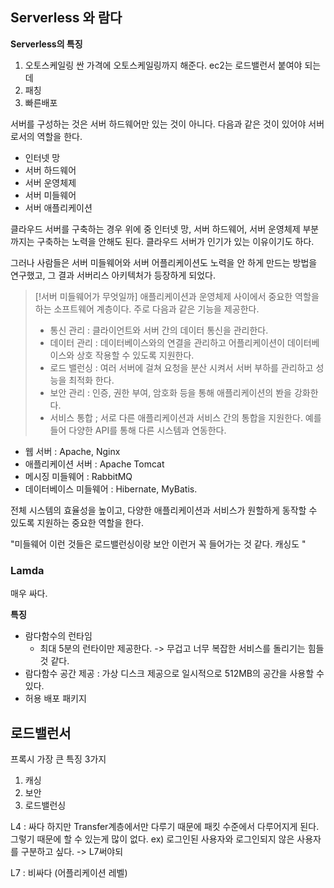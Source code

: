 
## Serverless 와 람다

**Serverless의 특징**
1. 오토스케일링
	 싼 가격에 오토스케일링까지 해준다. ec2는 로드밸런서 붙여야 되는데 
2. 패칭
3. 빠른배포

서버를 구성하는 것은 서버 하드웨어만 있는 것이 아니다. 다음과 같은 것이 있어야 서버로서의 역할을 한다. 
- 인터넷 망
- 서버 하드웨어
- 서버 운영체제
- 서버 미들웨어 
- 서버 애플리케이션

클라우드 서버를 구축하는 경우 위에 중 인터넷 망, 서버 하드웨어, 서버 운영체제 부분까지는 구축하는 노력을 안해도 된다. 클라우드 서버가 인기가 있는 이유이기도 하다. 

그러나 사람들은 서버 미들웨어와 서버 어플리케이션도 노력을 안 하게 만드는 방법을 연구했고, 그 결과 서버리스 아키텍처가 등장하게 되었다. 


>[!서버 미들웨어가 무엇일까]
>애플리케이션과 운영체제 사이에서 중요한 역할을 하는 소프트웨어 계층이다. 주로 다음과 같은 기능을 제공한다. 
>- 통신 관리 : 클라이언트와 서버 간의  데이터 통신을 관리한다.
>- 데이터 관리 : 데이터베이스와의 연결을 관리하고 어플리케이션이 데이터베이스와 상호 작용할 수 있도록 지원한다. 
>- 로드 밸런싱 : 여러 서버에 걸쳐 요청을 분산 시켜서 서버 부하를 관리하고 성능을 최적화 한다. 
>- 보안 관리 : 인증, 권한 부여, 암호화 등을 통해 애플리케이션의 봔을 강화한다. 
>- 서비스 통합 ; 서로 다른 애플리케이션과 서비스 간의 통합을 지원한다. 예를 들어 다양한 API를 통해 다른 시스템과 연동한다.

- 웹 서버 : Apache, Nginx
- 애플리케이션 서버 : Apache Tomcat
- 메시징 미들웨어 : RabbitMQ
- 데이터베이스 미들웨어 : Hibernate, MyBatis. 

전체 시스템의 효율성을 높이고, 다양한 애플리케이션과 서비스가 원할하게 동작할 수 있도록 지원하는 중요한 역할을 한다. 

"미들웨어 이런 것들은 로드밸런싱이랑 보안 이런거 꼭 들어가는 것 같다. 캐싱도 "

### Lamda 

매우 싸다. 

**특징**
- 람다함수의 런타임
	- 최대 5분의 런타이만 제공한다. -> 무겁고 너무 복잡한 서비스를 돌리기는 힘들 것 같다. 
- 람다함수 공간 제공 : 가상 디스크 제공으로 일시적으로 512MB의 공간을 사용할 수 있다. 
- 허용 배포 패키지 


## 로드밸런서

프록시 
가장 큰 특징 3가지 

1. 캐싱
2. 보안
3. 로드밸런싱

L4 : 싸다 
하지만 Transfer계층에서만 다루기 때문에 패킷 수준에서 다루어지게 된다. 그렇기 때문에 할 수 있는게 많이 없다. 
ex) 로그인된 사용자와 로그인되지 않은 사용자를 구분하고 싶다. -> L7써야되

L7 : 비싸다 (어플리케이션 레벨)

